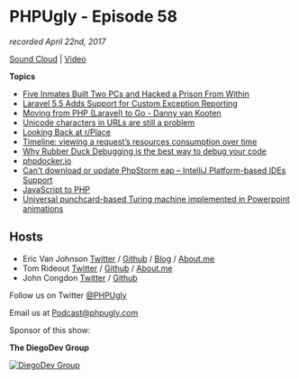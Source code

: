 # PHPUgly - Episode 58
*recorded April 22nd, 2017*

[Sound Cloud](https://soundcloud.com/phpugly/episode58) | 
[Video](https://youtu.be/NtDrmp8NEx4)

**Topics**
* [Five Inmates Built Two PCs and Hacked a Prison From Within](https://www.bleepingcomputer.com/news/security/five-inmates-built-two-pcs-and-hacked-a-prison-from-within/)
* [Laravel 5.5 Adds Support for Custom Exception Reporting](https://laravel-news.com/custom-exception-reporting)
* [Moving from PHP (Laravel) to Go - Danny van Kooten](https://dannyvankooten.com/laravel-to-golang/)
* [Unicode characters in URLs are still a problem](https://www.wired.com/2017/04/sneaky-exploit-allows-phishing-attacks-sites-look-secure/)
* [Looking Back at r/Place](https://redditblog.com/2017/04/18/place-part-two/)
* [Timeline: viewing a request’s resources consumption over time](https://blog.blackfire.io/timeline-release.html)
* [Why Rubber Duck Debugging is the best way to debug your code](https://www.zenhub.com/blog/why-rubber-duck-debugging-is-the-best-way-to-debug-your-code/)
* [phpdocker.io](https://phpdocker.io/)
* [Can't download or update PhpStorm eap – IntelliJ Platform-based IDEs Support](https://confluence.jetbrains.com/display/PhpStorm/PhpStorm+Early+Access+Program)
* [JavaScript to PHP](https://www.npmjs.com/package/jstophp)
* [Universal punchcard-based Turing machine implemented in Powerpoint animations](http://boingboing.net/2017/04/21/nerd-humor-ar-ar.html)

## Hosts
* Eric Van Johnson [Twitter](https://twitter.com/shocm) / [Github](https://github.com/ericvanjohnson/) / [Blog](https://www.shocm.com) / [About.me](https://about.me/shocm) 
* Tom Rideout [Twitter](https://twitter.com/realrideout) / [Github](https://github.com/trideout/) / [About.me](https://about.me/thomasrideout)
* John Congdon [Twitter](https://twitter.com/johncongdon) / [Github](https://github.com/johncongdon) 

Follow us on Twitter [@PHPUgly](https://twitter.com/phpugly) 

Email us at [Podcast@phpugly.com](mailto:Podcast@phpugly.com)

Sponsor of this show:

**The DiegoDev Group**

[![DiegoDev Group](https://www.diegodev.com/img/diegodevgroup.png "Logo DiegoDev Group")](https://www.diegodev.com)

